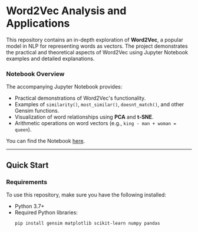 # **Word2Vec Analysis and Applications**

This repository contains an in-depth exploration of **Word2Vec**, a popular model in NLP for representing words as vectors. The project demonstrates the practical and theoretical aspects of Word2Vec using Jupyter Notebook examples and detailed explanations.

### **Notebook Overview**
The accompanying Jupyter Notebook provides:
- Practical demonstrations of Word2Vec's functionality.
- Examples of `similarity()`, `most_similar()`, `doesnt_match()`, and other Gensim functions.
- Visualization of word relationships using **PCA** and **t-SNE**.
- Arithmetic operations on word vectors (e.g., `king - man + woman = queen`).

You can find the Notebook [here](Analysis-on-Word-Vectors-1.ipynb).

---

## **Quick Start**

### **Requirements**
To use this repository, make sure you have the following installed:
- Python 3.7+
- Required Python libraries:
  ```bash
  pip install gensim matplotlib scikit-learn numpy pandas
